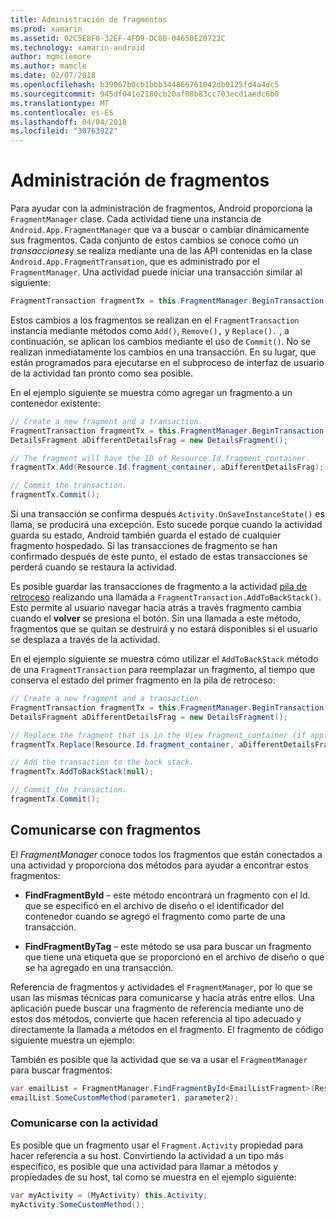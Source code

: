 ```yaml
---
title: Administración de fragmentos
ms.prod: xamarin
ms.assetid: 02C5E8F0-32EF-4FD9-DC8B-04650E20722C
ms.technology: xamarin-android
author: mgmclemore
ms.author: mamcle
ms.date: 02/07/2018
ms.openlocfilehash: b39067b0cb1bbb344866761042db0125fd4a4dc5
ms.sourcegitcommit: 945df041e2180cb20af08b83cc703ecd1aedc6b0
ms.translationtype: MT
ms.contentlocale: es-ES
ms.lasthandoff: 04/04/2018
ms.locfileid: "30763922"
---
```

# <a name="managing-fragments"></a>Administración de fragmentos

Para ayudar con la administración de fragmentos, Android proporciona la `FragmentManager` clase. Cada actividad tiene una instancia de `Android.App.FragmentManager` que va a buscar o cambiar dinámicamente sus fragmentos. Cada conjunto de estos cambios se conoce como un *transacciones*y se realiza mediante una de las API contenidas en la clase `Android.App.FragmentTransation`, que es administrado por el `FragmentManager`. Una actividad puede iniciar una transacción similar al siguiente:

```csharp
FragmentTransaction fragmentTx = this.FragmentManager.BeginTransaction();
```

Estos cambios a los fragmentos se realizan en el `FragmentTransaction` instancia mediante métodos como `Add()`, `Remove(),` y `Replace().` , a continuación, se aplican los cambios mediante el uso de `Commit()`. No se realizan inmediatamente los cambios en una transacción.
En su lugar, que están programados para ejecutarse en el subproceso de interfaz de usuario de la actividad tan pronto como sea posible.

En el ejemplo siguiente se muestra cómo agregar un fragmento a un contenedor existente:

```csharp
// Create a new fragment and a transaction.
FragmentTransaction fragmentTx = this.FragmentManager.BeginTransaction();
DetailsFragment aDifferentDetailsFrag = new DetailsFragment();

// The fragment will have the ID of Resource.Id.fragment_container.
fragmentTx.Add(Resource.Id.fragment_container, aDifferentDetailsFrag);

// Commit the transaction.
fragmentTx.Commit();
```

Si una transacción se confirma después `Activity.OnSaveInstanceState()` es llama, se producirá una excepción. Esto sucede porque cuando la actividad guarda su estado, Android también guarda el estado de cualquier fragmento hospedado. Si las transacciones de fragmento se han confirmado después de este punto, el estado de estas transacciones se perderá cuando se restaura la actividad.

Es posible guardar las transacciones de fragmento a la actividad [pila de retroceso](http://developer.android.com/guide/topics/fundamentals/tasks-and-back-stack.html) realizando una llamada a `FragmentTransaction.AddToBackStack()`. Esto permite al usuario navegar hacia atrás a través fragmento cambia cuando el **volver** se presiona el botón. Sin una llamada a este método, fragmentos que se quitan se destruirá y no estará disponibles si el usuario se desplaza a través de la actividad.

En el ejemplo siguiente se muestra cómo utilizar el `AddToBackStack` método de una `FragmentTransaction` para reemplazar un fragmento, al tiempo que conserva el estado del primer fragmento en la pila de retroceso:

```csharp
// Create a new fragment and a transaction.
FragmentTransaction fragmentTx = this.FragmentManager.BeginTransaction();
DetailsFragment aDifferentDetailsFrag = new DetailsFragment();

// Replace the fragment that is in the View fragment_container (if applicable).
fragmentTx.Replace(Resource.Id.fragment_container, aDifferentDetailsFrag);

// Add the transaction to the back stack.
fragmentTx.AddToBackStack(null);

// Commit the transaction.
fragmentTx.Commit();
```


## <a name="communicating-with-fragments"></a>Comunicarse con fragmentos

El *FragmentManager* conoce todos los fragmentos que están conectados a una actividad y proporciona dos métodos para ayudar a encontrar estos fragmentos:

-   **FindFragmentById** &ndash; este método encontrará un fragmento con el Id. que se especificó en el archivo de diseño o el identificador del contenedor cuando se agregó el fragmento como parte de una transacción.

-   **FindFragmentByTag** &ndash; este método se usa para buscar un fragmento que tiene una etiqueta que se proporcionó en el archivo de diseño o que se ha agregado en una transacción.

Referencia de fragmentos y actividades el `FragmentManager`, por lo que se usan las mismas técnicas para comunicarse y hacia atrás entre ellos. Una aplicación puede buscar una fragmento de referencia mediante uno de estos dos métodos, convierte que hacen referencia al tipo adecuado y directamente la llamada a métodos en el fragmento. El fragmento de código siguiente muestra un ejemplo:

También es posible que la actividad que se va a usar el `FragmentManager` para buscar fragmentos:

```csharp
var emailList = FragmentManager.FindFragmentById<EmailListFragment>(Resource.Id.email_list_fragment);
emailList.SomeCustomMethod(parameter1, parameter2);
```


### <a name="communicating-with-the-activity"></a>Comunicarse con la actividad

Es posible que un fragmento usar el `Fragment.Activity` propiedad para hacer referencia a su host. Convirtiendo la actividad a un tipo más específico, es posible que una actividad para llamar a métodos y propiedades de su host, tal como se muestra en el ejemplo siguiente:

```csharp
var myActivity = (MyActivity) this.Activity;
myActivity.SomeCustomMethod();
```
